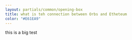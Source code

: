 ```yaml
---
layout: partials/common/opening-box
title: what is teh connection between Orbs and Etheteum
color: "#E61EA9"
---
```


this is a big test
